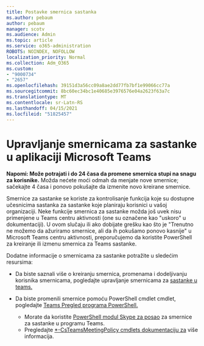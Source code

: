 ```yaml
---
title: Postavke smernica sastanka
ms.author: pebaum
author: pebaum
manager: scotv
ms.audience: Admin
ms.topic: article
ms.service: o365-administration
ROBOTS: NOINDEX, NOFOLLOW
localization_priority: Normal
ms.collection: Adm_O365
ms.custom:
- "9000734"
- "2657"
ms.openlocfilehash: 39151d3a56cc09a8ae2dd77fb7bf1e99066cc77a
ms.sourcegitcommit: 8bc60ec34bc1e40685e3976576e04a2623f63a7c
ms.translationtype: MT
ms.contentlocale: sr-Latn-RS
ms.lasthandoff: 04/15/2021
ms.locfileid: "51825457"
---
```

# <a name="manage-meeting-policies-in-microsoft-teams"></a>Upravljanje smernicama za sastanke u aplikaciji Microsoft Teams

**Napomi: Može potrajati i do 24 časa da promene smernica stupi na snagu za korisnike.** Možda nećete moći odmah da menjate nove smernice; sačekajte 4 časa i ponovo pokušajte da izmenite novo kreirane smernice.

Smernice za sastanke se koriste za kontrolisanje funkcija koje su dostupne učesnicima sastanka za sastanke koje planiraju korisnici u vašoj organizaciji. Neke funkcije smernica za sastanke možda još uvek nisu primenjene u Teams centru aktivnosti (one su označene kao "uskoro" u dokumentaciji). U ovom slučaju ili ako dobijate grešku kao što je "Trenutno ne možemo da ažuriramo smernice, ali da ih pokušamo ponovo kasnije" u Microsoft Teams centru aktivnosti, preporučujemo da koristite PowerShell za kreiranje ili izmenu smernica za Teams sastanke. 

Dodatne informacije o smernicama za sastanke potražite u sledećim resursima:

- Da biste saznali više o kreiranju smernica, promenama i dodeljivanju korisnika smernicama, pogledajte upravljanje smernicama za [sastanke u teams.](https://docs.microsoft.com/microsoftteams/meeting-policies-in-teams)

- Da biste promenili smernice pomoću PowerShell cmdlet cmdlet, pogledajte [Teams Pregled programa PowerShell.](https://docs.microsoft.com/microsoftteams/teams-powershell-overview) 
    - Morate da koristite [PowerShell modul Skype za posao](https://docs.microsoft.com/skypeforbusiness/set-up-your-computer-for-windows-powershell/download-and-install-the-skype-for-business-online-connector) za smernice za sastanke u programu Teams. 
    - Pregledajte [*-CsTeamsMeetingPolicy cmdlets dokumentaciju za](https://docs.microsoft.com/search/?search=CsTeamsMeetingPolicy&view=skype-ps) više informacija.

